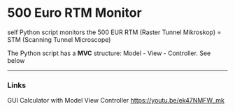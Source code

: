# 500 Euro RTM Monitor
self Python script monitors the 500 EUR RTM (Raster Tunnel Mikroskop) = STM (Scanning Tunnel Microscope) 

The Python script has a **MVC** structure: Model - View - Controller. See below

---

### Links
GUI Calculator with Model View Controller https://youtu.be/ek47NMFW_mk
